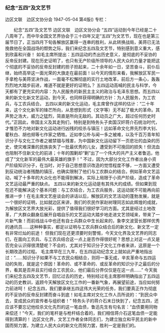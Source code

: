 ### 纪念“五四”及文艺节
边区文联　边区文协分会
1947-05-04
第4版()
专栏：

　　纪念“五四”及文艺节
    边区文联　边区文协分会
    “五四”运动到今年已经是二十八周年了。而中华全国文艺界协会于三十四年又定“五四”为文艺节，现在也是第三届节日了，正当四月下旬各解放区赢得一连串的胜利，从此转换战局，美蒋已无法挽救他在全国战场的颓势之际，我们来纪念五四及文艺节，特别感到意义重大，感到欣喜和兴奋！
    如毛主席所提出：五四运动的杰出历史意义，是彻底的不妥协的反帝反封建。现在历史证明了，也只有无产阶级所领导的人民大众的力量才能把这个彻底的不妥协的反帝反封建的担子担起来，二十余年如一日，坚苦奋斗，前仆后继，始终高举这一面光荣的大旗走在最前面！以今天的情形来看，我解放区军民一手拿枪与美蒋坚决作战，一面毫不松懈彻底的实行土地改革，前后方一条心，轰轰烈烈地大踏步前进，难道不就是更好的证明么？
    五四运动高喊的民主与科学，今天都有了更充实的内容：为人民服务的新民主主义的政治与毛泽东思想。而五四以来的新文化新文艺运动，到今天，也同样获得明确的方针：为人民服务，为工农兵，与工农兵结合。
    五四以来的新文化运动，毛主席曾作这样的估计：“二十年来，这个文化新军的锋芒所向，从思想到形式（文字等）无不起了极大的革命。其声势之浩大，威力之猛烈，简直是所向无敌的。其动员之广大，超过任何历史时代。”正因此，帝国主义及其走狗们，特别是到特务头子卖国汉奸蒋介石统治时代，才惟恐不力地对新文化运动进行凶残的绞杀与镇压！远如革命文化界先烈李大钊、瞿秋白、胡也频等七作家之牺牲。近如李公朴与闻一多之被难，以及千百万青年知识分子与文化工作者之被禁锢与残害，为中国新文化运动留下一页悲壮的血染的历史，使灾难深重的民族丧失了一批最优秀的儿女，遭受到不可挽回的损失！但流血也阻制不住新文化的前进；十年的围剿却“剿”出了一个伟大的共产主义者鲁迅，他成了“文化新军的最伟大最英雄的旗手！”
    不过，因为大部分文化工作者出身小资产阶级知识分子，在当时，对于自己思想意识改造的觉悟程度不够，一方面又遭受到反动统治者残酷的镇压，也确实限制了他们与工农群众的结合。例如革命文艺运动，喊了十多年的大众化也不能得到解决，实际上局限于小资产阶级，造成了革命文艺运动最严重的缺点。
    五四以来的新文化运动是有其伟大的成绩。但如果到现在还不能解决这个基本问题：与工农结合，为工农兵服务，这运动就不可能再向前推进一步！在毛主席文艺座谈会的讲话以后，解放区的文艺活动的蓬勃发展，就是一个很好的证明，比如就边区来讲，我们的农民作家赵树理同志如此辉煌的成就，为解放区文艺界大放光彩，提供了值得我们很好学习的方面。尤其是经过土地改革，广大群众翻身后展开自唱自乐的文艺运动大踏步地走进文艺领域来，带来了一片新气象！而前线战斗中也还有自士兵群众中生长起来的，象李文波营长那样优秀的通讯员……这种种事实，都足以证明与工农兵群众结合后的新文化、新文艺一定有非常烂灿的前途！
    但我们现在还更须要时刻警惕，今天文化界及文艺界的同志们，在面向工农兵、与工农兵结合这一点上是否作得很好呢？思想上对这一点又是否完全认识得很清楚呢？不会的，尤其对于知识分子文化工作者来讲，这原是一个长期改造的过程。
    毛主席早在三九年，在五四运动纪念文上就如此严重地指出过：“……知识分子如果不与工农民众相结合，则将一事无成，辛亥革命与五四运动的失败，就是这个原因！革命的、或不革命的、或反革命的知识分子之最后的分界，看其是否并且实行结合工农民众，他们最后分界仅仅是在这一点……”
    今天我们来纪念五四及文艺节，回忆过去的历史，特别经过毛主席那样明确指出了五四运动的历史教训，返顾今天解放区文化工作的一番新气象，再展望前途，当应如何努力前进呵！
    纪念五四，我们要承继五四这伟大光荣的任务，我们要真正作为彻底的不妥协的反帝反封建而奋斗到底！如毛主席对文化工作人员所说的：“到民众中去，变成民众的宣传者与组织者！”
    特务头子的蒋介石末日快到了，纪念五四，还应该不要忘记他绞杀文化先烈的这一笔血债，鲁迅先生有句名言：“血债要用同物来偿还！”今天，我们的笔杆是与枪杆结合着的，我们相信蒋介石这笔血债一定能得到清算的！
    边区文化界，文艺工作者全体同志们，为建立独立和平民主的新中国而努力罢，为建立人民大众的新文化而努力罢，胜利一定是我们的。
